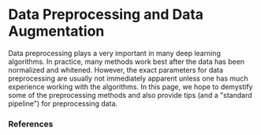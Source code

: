 # Data Preprocessing and Data Augmentation

Data preprocessing plays a very important in many deep 
learning algorithms. In practice, many methods
work best after the data has been normalized and whitened.
However, the exact parameters for data preprocessing are usually not immediately apparent unless one has much experience working with the algorithms. In this page, we hope to demystify some of the preprocessing methods and also provide tips 
(and a "standard pipeline") for preprocessing data.

### References

